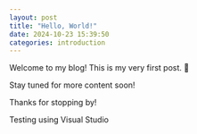 ```yaml
---
layout: post
title: "Hello, World!"
date: 2024-10-23 15:39:50
categories: introduction
---
```


Welcome to my blog! This is my very first post. 🎉

Stay tuned for more content soon!

Thanks for stopping by!

Testing using Visual Studio